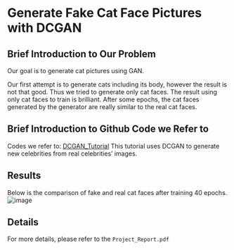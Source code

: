 # Generate Fake Cat Face Pictures with DCGAN

## Brief Introduction to Our Problem
Our goal is to generate cat pictures using GAN.

Our first attempt is to generate cats including its body, however the result is not that good. Thus we tried to generate only cat faces. The result using only cat faces to train is brilliant. After some epochs, the cat faces generated by the generator are really similar to the real cat faces.

## Brief Introduction to Github Code we Refer to
Codes we refer to: [DCGAN_Tutorial](https://pytorch.org/tutorials/beginner/dcgan_faces_tutorial.html)
This tutorial uses DCGAN to generate new celebrities from real celebrities’ images.

## Results
Below is the comparison of fake and real cat faces after training 40 epochs.
![image](https://user-images.githubusercontent.com/75136798/189398792-8adf0345-ab7b-408a-87d0-0d46a66b1286.png)

## Details
For more details, please refer to the `Project_Report.pdf`

